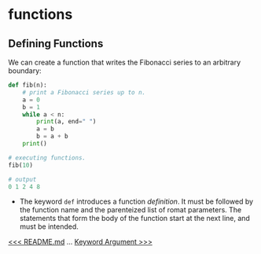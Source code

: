 # functions

## Defining Functions

We can create a function that writes the Fibonacci series to an arbitrary boundary:


```python
def fib(n):
    # print a Fibonacci series up to n.
    a = 0
    b = 1
    while a < n:
        print(a, end=" ")
        a = b
        b = a + b 
    print()

# executing functions.
fib(10)

# output
0 1 2 4 8 
```

- The keyword `def` introduces a function *definition*. It must be followed by the function name and the parenteized list of romat parameters. The statements that form the body of the function start at the next line, and must be intended.


[<<< README.md](README.md) ... [Keyword Argument >>>](102-return-Statement.md)